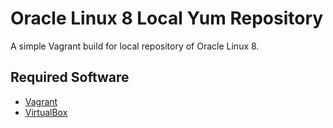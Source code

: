 # Oracle Linux 8 Local Yum Repository

A simple Vagrant build for local repository of Oracle Linux 8.

## Required Software

* [Vagrant](https://www.vagrantup.com/downloads.html)
* [VirtualBox](https://www.virtualbox.org/wiki/Downloads)

